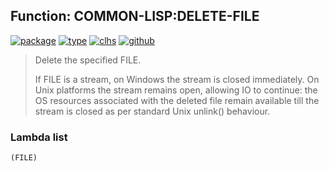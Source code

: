 ## Function: COMMON-LISP:DELETE-FILE
[![package](https://img.shields.io/badge/Package-COMMON--LISP-5f9ea0.svg?style=social&colorA=999999)](../) [![type](https://img.shields.io/badge/Type-Function-5f9ea0.svg?style=social&colorA=999999)](../#function) [![clhs](https://img.shields.io/badge/CLHS-DELETE--FILE-5f9ea0.svg?style=social&colorA=999999)](http://www.lispworks.com/documentation/HyperSpec/Body/f_del_fi.htm) [![github](https://img.shields.io/badge/GitHub-View_the_source-5f9ea0.svg?style=social&colorA=999999&logo=github)](https://github.com/sbcl/sbcl/blob/master/src/code/filesys.lisp/) 

> Delete the specified FILE.
> 
> If FILE is a stream, on Windows the stream is closed immediately. On Unix
> platforms the stream remains open, allowing IO to continue: the OS resources
> associated with the deleted file remain available till the stream is closed as
> per standard Unix unlink() behaviour.

### Lambda list
```
(FILE)
```
